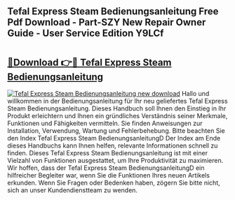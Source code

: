 ## Tefal Express Steam Bedienungsanleitung Free Pdf Download - Part-SZY New Repair Owner Guide - User Service Edition Y9LCf

# <h2><a href="http://df61u8b.blite.top/?on=Tefal+Express+Steam+Bedienungsanleitung">🔗Download 👉🔴 Tefal Express Steam Bedienungsanleitung</a></h2>

[![Tefal Express Steam Bedienungsanleitung new download](https://i.imgur.com/lujVjoI.png)](http://df61u8b.blite.top/?on=Tefal+Express+Steam+Bedienungsanleitung)
Hallo und willkommen in der Bedienungsanleitung für Ihr neu geliefertes Tefal Express Steam Bedienungsanleitung. Dieses Handbuch soll Ihnen den Einstieg in Ihr Produkt erleichtern und Ihnen ein gründliches Verständnis seiner Merkmale, Funktionen und Fähigkeiten vermitteln. Sie finden Anweisungen zur Installation, Verwendung, Wartung und Fehlerbehebung. Bitte beachten Sie den Index Tefal Express Steam BedienungsanleitungD Der Index am Ende dieses Handbuchs kann Ihnen helfen, relevante Informationen schnell zu finden. Dieses Tefal Express Steam Bedienungsanleitung ist mit einer Vielzahl von Funktionen ausgestattet, um Ihre Produktivität zu maximieren. Wir hoffen, dass der Tefal Express Steam BedienungsanleitungD ein hilfreicher Begleiter war, wenn Sie die Funktionen Ihres neuen Artikels erkunden. Wenn Sie Fragen oder Bedenken haben, zögern Sie bitte nicht, sich an unser Kundendienstteam zu wenden.
